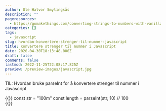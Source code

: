 ```yaml
---
author: Ole Halvor Smylingsås
description: ""
pageresources:
  - https://gomakethings.com/converting-strings-to-numbers-with-vanilla-javascript/
categories: []
tags:
  - javascript
slug: hvordan-konvertere-strenger-til-nummer-javascript
title: Konvertere strenger til nummer i Javascript
date: 2020-04-30T18:13:48.000Z
draft: false
comments: false
lastmod: 2022-11-25T22:08:17.825Z
preview: /preview-images/javascript.jpg
---
```


TIL: Hvordan bruke parseInt for å konvertere strenger til nummer i Javascript
<!--more-->

{{<highlight js>}}
const str = "100m"
const length = parseInt(str, 10)
// 100  
{{</highlight>}}
